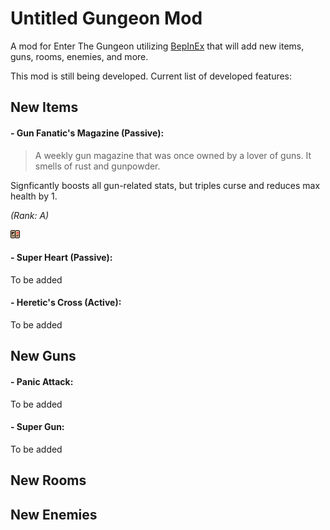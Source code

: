 # Untitled Gungeon Mod

A mod for Enter The Gungeon utilizing [BepInEx](https://github.com/BepInEx/BepInEx) that will add new items, guns, rooms, enemies, and more.

This mod is still being developed. Current list of developed features:

## New Items

#### - Gun Fanatic's Magazine (Passive):
 > A weekly gun magazine that was once owned by a lover of guns. It smells of rust and gunpowder.
 
 Signficantly boosts all gun-related stats, but triples curse and reduces max health by 1.
 
 *(Rank: A)*
 
 ![Gun Fanatic's Magazine](https://github.com/hollow-08/Untitled-Gungeon-Mod/blob/main/Resources/gun_magazine.png)
 
#### - Super Heart (Passive):
 To be added
 
#### - Heretic's Cross (Active):
 To be added
 
## New Guns

#### - Panic Attack:
To be added

#### - Super Gun:
To be added

## New Rooms

## New Enemies
